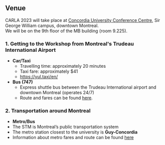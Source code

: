 ## Venue

CARLA 2023 will take place at [Concordia University Conference Centre](https://www.google.com/maps/place/John+Molson+School+of+Business/@45.495495,-73.5813604,17z/data=!3m1!4b1!4m6!3m5!1s0x4cc91a6bad497fd7:0x4ea79f8c53ebda6c!8m2!3d45.495495!4d-73.5791717!16zL20vMGJzbDI5?entry=ttu), Sir George William campus, downtown Montreal.\
We will be on the 9th floor of the MB building (room 9.225).

### 1. Getting to the Workshop from Montreal's Trudeau International Airport

*	**Car/Taxi**
    +	Travelling time: approximately 20 minutes
    +	Taxi fare: approximately $41
    +	https://yul.taxi/en/ 
*	**Bus (747)**
    +	Express shuttle bus between the Trudeau International airport and downtown Montreal (operates 24/7)
    +	Route and fares can be found [here](https://www.stm.info/en/info/networks/bus/shuttle/747-yul-montreal-trudeau-airport-downtown-shuttle).

### 2. Transportation around Montreal
*	**Metro/Bus**
*	The STM is Montreal’s public transportation system
*	The metro station closest to the university is **Guy-Concordia**
*	Information about metro fares and route can be found [here](https://www.stm.info/en/info/networks/metro)
